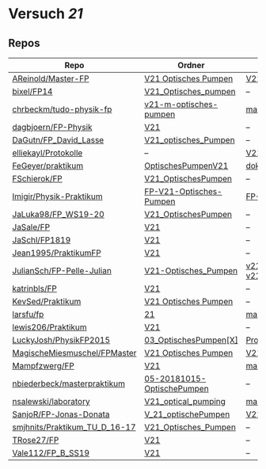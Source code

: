 # Versuch *21*

## Repos

|                                 Repo                                 |                                                                    Ordner                                                                     |                                                                                                                                                      PDFs                                                                                                                                                       |
|----------------------------------------------------------------------|-----------------------------------------------------------------------------------------------------------------------------------------------|-----------------------------------------------------------------------------------------------------------------------------------------------------------------------------------------------------------------------------------------------------------------------------------------------------------------|
|[AReinold/Master-FP](../repo/AReinold/Master-FP)                      |[V21 Optisches Pumpen](https://github.com/AReinold/Master-FP/tree/master/V21%20Optisches%20Pumpen)                                             |[V21 Optisches Pumpen_Protokoll.pdf](https://docs.google.com/viewer?url=https://raw.githubusercontent.com/AReinold/Master-FP/master/PDF-Dateien%20abtestiert/V21%20Optisches%20Pumpen_Protokoll.pdf)                                                                                                             |
|[bixel/FP14](../repo/bixel/FP14)                                      |[V21_Optisches_pumpen](https://github.com/bixel/FP14/tree/master/V21_Optisches_pumpen)                                                         |–                                                                                                                                                                                                                                                                                                                |
|[chrbeckm/tudo-physik-fp](../repo/chrbeckm/tudo-physik-fp)            |[v21-m-optisches-pumpen](https://github.com/chrbeckm/tudo-physik-fp/tree/master/v21-m-optisches-pumpen)                                        |[main.pdf](https://docs.google.com/viewer?url=https://raw.githubusercontent.com/NicoWeio/awesome-ap-pdfs/main/chrbeckm%E2%88%95tudo-physik-fp/21/main.pdf) \*                                                                                                                                                    |
|[dagbjoern/FP-Physik](../repo/dagbjoern/FP-Physik)                    |[V21](https://github.com/dagbjoern/FP-Physik/tree/master/V21)                                                                                  |–                                                                                                                                                                                                                                                                                                                |
|[DaGutn/FP_David_Lasse](../repo/DaGutn/FP_David_Lasse)                |[V21_optisches_Pumpen](https://github.com/DaGutn/FP_David_Lasse/tree/main/V21_optisches_Pumpen)                                                |–                                                                                                                                                                                                                                                                                                                |
|[elliekayl/Protokolle](../repo/elliekayl/Protokolle)                  |–                                                                                                                                              |[V21_Optisches-Pumpen.pdf](https://docs.google.com/viewer?url=https://raw.githubusercontent.com/elliekayl/Protokolle/master/V01-46/V21_Optisches-Pumpen.pdf)                                                                                                                                                     |
|[FeGeyer/praktikum](../repo/FeGeyer/praktikum)                        |[OptischesPumpenV21](https://github.com/FeGeyer/praktikum/tree/master/MFP/OptischesPumpenV21)                                                  |[dokument.pdf](https://docs.google.com/viewer?url=https://raw.githubusercontent.com/NicoWeio/awesome-ap-pdfs/main/FeGeyer%E2%88%95praktikum/21/dokument.pdf) \*                                                                                                                                                  |
|[FSchierok/FP](../repo/FSchierok/FP)                                  |[V21_OptischesPumpen](https://github.com/FSchierok/FP/tree/master/V21_OptischesPumpen)                                                         |–                                                                                                                                                                                                                                                                                                                |
|[Imigir/Physik-Praktikum](../repo/Imigir/Physik-Praktikum)            |[FP-V21-Optisches-Pumpen](https://github.com/Imigir/Physik-Praktikum/tree/master/FP-V21-Optisches-Pumpen)                                      |[FP-V21w.pdf](https://docs.google.com/viewer?url=https://raw.githubusercontent.com/NicoWeio/awesome-ap-pdfs/main/Imigir%E2%88%95Physik-Praktikum/21/FP-V21w.pdf) \*                                                                                                                                              |
|[JaLuka98/FP_WS19-20](../repo/JaLuka98/FP_WS19-20)                    |[V21_OptischesPumpen](https://github.com/JaLuka98/FP_WS19-20/tree/master/V21_OptischesPumpen)                                                  |–                                                                                                                                                                                                                                                                                                                |
|[JaSale/FP](../repo/JaSale/FP)                                        |[V21](https://github.com/JaSale/FP/tree/master/V21)                                                                                            |–                                                                                                                                                                                                                                                                                                                |
|[JaSchl/FP1819](../repo/JaSchl/FP1819)                                |[V21](https://github.com/JaSchl/FP1819/tree/master/V21)                                                                                        |–                                                                                                                                                                                                                                                                                                                |
|[Jean1995/PraktikumFP](../repo/Jean1995/PraktikumFP)                  |[V21](https://github.com/Jean1995/PraktikumFP/tree/master/V21)                                                                                 |–                                                                                                                                                                                                                                                                                                                |
|[JulianSch/FP-Pelle-Julian](../repo/JulianSch/FP-Pelle-Julian)        |[V21-Optisches_Pumpen](https://github.com/JulianSch/FP-Pelle-Julian/tree/master/V21-Optisches_Pumpen)                                          |[v21.pdf](https://docs.google.com/viewer?url=https://raw.githubusercontent.com/JulianSch/FP-Pelle-Julian/master/Altprotokolle_nYR/v21.pdf)<br/>[v21unkorrigiert.pdf](https://docs.google.com/viewer?url=https://raw.githubusercontent.com/JulianSch/FP-Pelle-Julian/master/Altprotokolle_nYR/v21unkorrigiert.pdf)|
|[katrinbls/FP](../repo/katrinbls/FP)                                  |[V21](https://github.com/katrinbls/FP/tree/master/V21)                                                                                         |–                                                                                                                                                                                                                                                                                                                |
|[KevSed/Praktikum](../repo/KevSed/Praktikum)                          |[V21 Optisches Pumpen](https://github.com/KevSed/Praktikum/tree/master/V21%20Optisches%20Pumpen)                                               |–                                                                                                                                                                                                                                                                                                                |
|[larsfu/fp](../repo/larsfu/fp)                                        |[21](https://github.com/larsfu/fp/tree/master/21)                                                                                              |[main.pdf](https://docs.google.com/viewer?url=https://raw.githubusercontent.com/NicoWeio/awesome-ap-pdfs/main/larsfu%E2%88%95fp/21/main.pdf) \*                                                                                                                                                                  |
|[lewis206/Praktikum](../repo/lewis206/Praktikum)                      |[V21](https://github.com/lewis206/Praktikum/tree/master/V21)                                                                                   |–                                                                                                                                                                                                                                                                                                                |
|[LuckyJosh/PhysikFP2015](../repo/LuckyJosh/PhysikFP2015)              |[03_OptischesPumpen[X]](https://github.com/LuckyJosh/PhysikFP2015/tree/master/03_OptischesPumpen%5BX%5D)                                       |[Protokoll_OptischesPumpen_Luckey_Wollenberg.pdf](https://docs.google.com/viewer?url=https://raw.githubusercontent.com/LuckyJosh/PhysikFP2015/master/03_OptischesPumpen%5BX%5D/Protokoll_OptischesPumpen_Luckey_Wollenberg.pdf)                                                                                  |
|[MagischeMiesmuschel/FPMaster](../repo/MagischeMiesmuschel/FPMaster)  |[V21 Optisches Pumpen](https://github.com/MagischeMiesmuschel/FPMaster/tree/master/V21%20Optisches%20Pumpen)                                   |[V21.pdf](https://docs.google.com/viewer?url=https://raw.githubusercontent.com/MagischeMiesmuschel/FPMaster/master/Protokolle/V21.pdf)                                                                                                                                                                           |
|[Mampfzwerg/FP](../repo/Mampfzwerg/FP)                                |[V21](https://github.com/Mampfzwerg/FP/tree/master/V21)                                                                                        |[main.pdf](https://docs.google.com/viewer?url=https://raw.githubusercontent.com/Mampfzwerg/FP/master/V21/main.pdf)                                                                                                                                                                                               |
|[nbiederbeck/masterpraktikum](../repo/nbiederbeck/masterpraktikum)    |[05-20181015-OptischePumpen](https://github.com/nbiederbeck/masterpraktikum/tree/master/05-20181015-OptischePumpen)                            |–                                                                                                                                                                                                                                                                                                                |
|[nsalewski/laboratory](../repo/nsalewski/laboratory)                  |[V21_optical_pumping](https://github.com/nsalewski/laboratory/tree/master/FP/V21_optical_pumping)                                              |[main.pdf](https://docs.google.com/viewer?url=https://raw.githubusercontent.com/NicoWeio/awesome-ap-pdfs/main/nsalewski%E2%88%95laboratory/21/main.pdf) \*                                                                                                                                                       |
|[SanjoR/FP-Jonas-Donata](../repo/SanjoR/FP-Jonas-Donata)              |[V_21_optischePumpen](https://github.com/SanjoR/FP-Jonas-Donata/tree/master/MFP/V_21_optischePumpen)                                           |[V21_optischesPumpen.pdf](https://docs.google.com/viewer?url=https://raw.githubusercontent.com/SanjoR/FP-Jonas-Donata/master/MFP/Fertige_Protokolle/V21_optischesPumpen.pdf)                                                                                                                                     |
|[smjhnits/Praktikum_TU_D_16-17](../repo/smjhnits/Praktikum_TU_D_16-17)|[V21_Optisches_Pumpen](https://github.com/smjhnits/Praktikum_TU_D_16-17/tree/master/Fortgeschrittenenpraktikum/Protokolle/V21_Optisches_Pumpen)|–                                                                                                                                                                                                                                                                                                                |
|[TRose27/FP](../repo/TRose27/FP)                                      |[V21](https://github.com/TRose27/FP/tree/master/V21)                                                                                           |–                                                                                                                                                                                                                                                                                                                |
|[Vale112/FP_B_SS19](../repo/Vale112/FP_B_SS19)                        |[V21](https://github.com/Vale112/FP_B_SS19/tree/master/V21)                                                                                    |–                                                                                                                                                                                                                                                                                                                |
